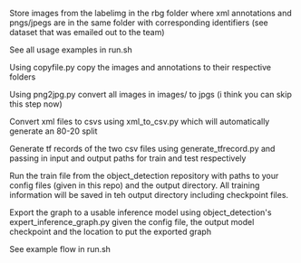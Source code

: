 Store images from the labelimg in the rbg folder where xml annotations and pngs/jpegs are in the same folder
with corresponding identifiers (see dataset that was emailed out to the team)

See all usage examples in run.sh


Using copyfile.py copy the images and annotations to their respective folders

Using png2jpg.py convert all images in images/ to jpgs (i think you can skip this step now)

Convert xml files to csvs using xml_to_csv.py which will automatically generate an 80-20 split

Generate tf records of the two csv files using generate_tfrecord.py and passing in input and output paths for train and test respectively

Run the train file from the object_detection repository with paths to your config files (given in this repo) and the output directory.
All training information will be saved in teh output directory including checkpoint files.

Export the graph to a usable inference model using object_detection's expert_inference_graph.py given the config file, the output model checkpoint and the location to put the exported graph

See example flow in run.sh
